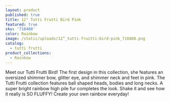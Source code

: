 ```yaml
---
layout: product
published: true
title: 12" Tutti Frutti Bird Pink
featured: true
sku: '718408'
color: Rainbow
image: /static/uploads/12”_tutti-fruitti-bird-pink_718408.png
catalog:
  - tutti frutti
product_collections:
  - Rainbow
---
```

Meet our Tutti Frutti Bird! The first design in this collection, she features an oversized shimmer bow, glitter eye, and shimmer neck and feet in pink. The Tutti Frutti collection features ball shaped heads, bodies and long necks. A super bright rainbow high pile fur completes the look. Shake it and see how it really is SO FLUFFY! Create your own rainbow everyday!
